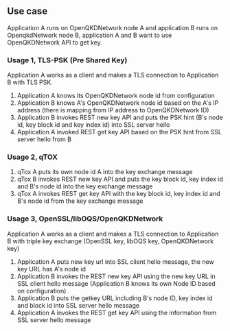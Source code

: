 ## Use case
Application A runs on OpenQKDNetwork node A and application B runs on OpenqkdNetwork node B, application A and B want to use OpenQKDNetwork API to get key.
### Usage 1, TLS-PSK (Pre Shared Key)
Application A works as a client and makes a TLS connection to Application B with TLS PSK.
1. Application A knows its OpenQKDNetwork node id from configuration
2. Application B knows A's OpenQKDNetwork node id based on the A's IP address (there is mapping from IP address to OpenQKDNetwork ID)
3. Application B invokes REST new key API and puts the PSK hint (B's node id, key block id and key index id) into SSL server hello
4. Application A invoked REST get key API based on the PSK hint from SSL server hello from B
### Usage 2, qTOX
1. qTox A puts its own node id A into the key exchange message
2. qTox B invokes REST new key API and puts the key block id, key index id and B's node id into the key exchange message
3. qTox A invokes REST get key API with the key block id, key index id and B's node id from the key exchange message
### Usage 3, OpenSSL/libOQS/OpenQKDNetwork
Application A works as a client and makes a TLS connection to Application B with triple key exchange (OpenSSL key, libOQS key, OpenQKDNetwork key)
1. Application A puts new key url into SSL client hello message, the new key URL has A's node id
2. Application B invokes the REST new key API using the new key URL in SSL client hello message (Application B knows its own Node ID based on configuration)
3. Application B puts the getkey URL including B's node ID, key index id and block id into SSL server hello message
4. Application A invokes the REST get key API using the information from SSL server hello message
